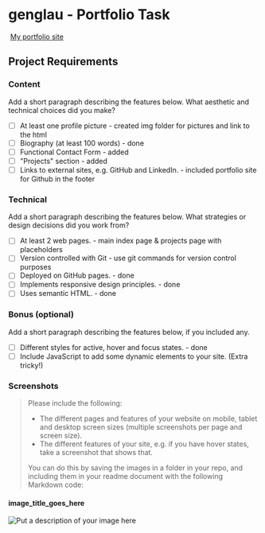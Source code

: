 #  genglau - Portfolio Task
​
[My portfolio site](https://genglau.github.io)
​
## Project Requirements

### Content
 Add a short paragraph describing the features below. What aesthetic and technical choices did you make? 
- [ ] At least one profile picture - created img folder for pictures and link to the html
- [ ] Biography (at least 100 words) - done
- [ ] Functional Contact Form - added
- [ ] "Projects" section - added
- [ ] Links to external sites, e.g. GitHub and LinkedIn. - included portfolio site for Github in the footer
​
### Technical
 Add a short paragraph describing the features below. What strategies or design decisions did you work from? 
- [ ] At least 2 web pages. - main index page & projects page with placeholders
- [ ] Version controlled with Git - use git commands for version control purposes
- [ ] Deployed on GitHub pages. - done
- [ ] Implements responsive design principles. - done
- [ ] Uses semantic HTML. - done

### Bonus (optional)
 Add a short paragraph describing the features below, if you included any. 
- [ ] Different styles for active, hover and focus states. - done
- [ ] Include JavaScript to add some dynamic elements to your site. (Extra tricky!)
​
### Screenshots
> Please include the following:
> - The different pages and features of your website on mobile, tablet and desktop screen sizes (multiple screenshots per page and screen size).
> - The different features of your site, e.g. if you have hover states, take a screenshot that shows that.  
> 
> You can do this by saving the images in a folder in your repo, and including them in your readme document with the following Markdown code: 

####  image_title_goes_here 
![Put a description of your image here](./relative_path_to_file)
